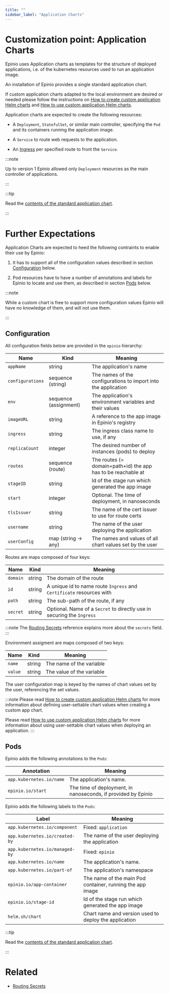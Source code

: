 ```yaml
---
title: ""
sidebar_label: "Application Charts"
---
```


<head>
  <link rel="canonical" href="https://docs.epinio.io/references/customization/appcharts"/>
</head>

# Customization point: Application Charts

Epinio uses Application charts as templates for the structure of deployed applications,
i.e. of the kubernetes resources used to run an application image.

An installation of Epinio provides a single standard application chart.

If custom application charts adapted to the local environment are desired or needed please
follow the instructions on
[How to create custom application Helm charts](../../howtos/customization/create_custom_appcharts.md)
and
[How to use custom application Helm charts](../../howtos/other/using_custom_appcharts.md).

Application charts are expected to create the following resources:

  - A `Deployment`, `StatefulSet`, or similar main controller, specifying the `Pod` and
    its containers running the application image.

  - A `Service` to route web requests to the application.

  - An [Ingress](lb.md) per specified route to front the `Service`.

:::note

Up to version 1 Epinio allowed only `Deployment` resources as the main controller of
applications.

:::

:::tip

Read the [contents of the standard application chart](https://github.com/epinio/helm-charts/tree/main/chart/application).

:::

# Further Expectations

Application Charts are expected to heed the following contraints to enable their use by
Epinio:

  1. It has to support all of the configuration values described in section
     [Configuration](#configuration) below.

  1. Pod resources have to have a number of annotations and labels for Epinio to locate
     and use them, as described in section [Pods](#pods) below.

:::note

While a custom chart is free to support more configuration values Epinio will have no
knowledge of them, and will not use them.

:::

## Configuration

All configuration fields below are provided in the `epinio` hierarchy:

|Name                   |Kind                   |Meaning                                                        |
|---                    |---                    |---                                                            |
|`appName`              |string                 |The application's name                                         |
|`configurations`       |sequence (string)      |The names of the configurations to import into the application |
|`env`                  |sequence (assignment)  |The application's environment variables and their values       |
|`imageURL`             |string                 |A reference to the app image in Epinio's registry              |
|`ingress`              |string                 |The ingress class name to use, if any                          |
|`replicaCount`         |integer                |The desired number of instances (pods) to deploy               |
|`routes`               |sequence (route)       |The routes (= domain+path+id) the app has to be reachable at   |
|`stageID`              |string                 |Id of the stage run which generated the app image              |
|`start`                |integer                |Optional. The time of deployment, in nanoseconds               |
|`tlsIssuer`            |string                 |The name of the cert issuer to use for route certs             |
|`username`             |string                 |The name of the user deploying the application                 |
|`userConfig`           |map (string -> any)    |The names and values of all chart values set by the user       |

Routes are maps composed of four keys:

|Name           |Kind   |Meaning                                                                |
|---            |---    |---                                                                    |
|`domain`       |string |The domain of the route                                                |
|`id`           |string |A unique id to name route `Ingress` and `Certificate` resources with   |
|`path`         |string |The sub-path of the route, if any                                      |
|`secret`       |string |Optional. Name of a `Secret` to directly use in securing the `Ingress` |

:::note
The [Routing Secrets](routing_secrets.md) reference explains more about the `secrets` field.
:::

Environment assigment are maps composed of two keys:

|Name   |Kind   |Meaning                   |
|---    |---    |---                       |
|`name` |string |The name of the variable  |
|`value`|string |The value of the variable |

The user configuration map is keyed by the names of chart values set by the user, referencing the
set values.

:::note
Please read [How to create custom application Helm charts](../../howtos/customization/create_custom_appcharts.md)
for more information about defining user-settable chart values when creating a custom app chart.

Please read [How to use custom application Helm charts](../../howtos/other/using_custom_appcharts.md) for
more information about using user-settable chart values when deploying an application.
:::

## Pods

Epinio adds the following annotations to the `Pods`:

|Annotation                     |Meaning                                                        |
|---                            |---                                                            |
|`app.kubernetes.io/name`       |The application's name.                                        |
|`epinio.io/start`              |The time of deployment, in nanoseconds, if provided by Epinio  |

Epinio adds the following labels to the `Pods`:

|Label                          |Meaning                                                        |
|---                            |---                                                            |
|`app.kubernetes.io/component`  |Fixed: `application`                                           |
|`app.kubernetes.io/created-by` |The name of the user deploying the application                 |
|`app.kubernetes.io/managed-by` |Fixed: `epinio`                                                |
|`app.kubernetes.io/name`       |The application's name.                                        |
|`app.kubernetes.io/part-of`    |The application's namespace                                    |
|`epinio.io/app-container`      |The name of the main Pod container, running the app image      |
|`epinio.io/stage-id`           |Id of the stage run which generated the app image              |
|`helm.sh/chart`                |Chart name and version used to deploy the application          |

:::tip

Read the [contents of the standard application chart](https://github.com/epinio/helm-charts/tree/main/chart/application).

:::

# Related

  - [Routing Secrets](routing_secrets.md)

